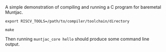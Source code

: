 A simple demonstration of compiling and running a C program for baremetal Muntjac.

```
export RISCV_TOOLS=/path/to/compiler/toolchain/directory

make
```

Then running `muntjac_core hello` should produce some command line output.
